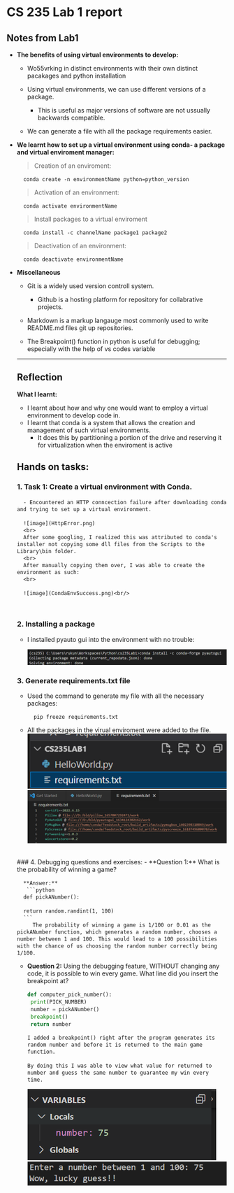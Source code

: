 # CS 235 Lab 1 report

## Notes from Lab1

- **The benefits of using virtual environments to develop:**

    - Wo55vrking in distinct environments with their own distinct pacakages and python installation

    - Using virtual environments, we can use different versions of a package.
     
      - This is useful as major versions of software are not ussually backwards compatible.  

    - We can generate a file with all the package requirements easier. 

- **We learnt how to set up a virtual environment using conda- a package and virtual enviroment manager:**

    > Creation of an enviroment: 
            
        conda create -n environmentName python=python_version

    > Activation of an environment: <code></code>
    
        conda activate environmentName

    > Install packages to a virtual enviroment

        conda install -c channelName package1 package2 
    > Deactivation of an environment:

        conda deactivate environmentName
        

- **Miscellaneous**

    - Git is a widely used version controll system. 

        - Github is a hosting platform for repository for collabrative projects. 
    - Markdown is a markup langauge most commonly used to write README.md files git up repositories.
    - The Breakpoint() function in python is useful for debugging; especially with the help of vs codes variable  
  ---
  ## **Reflection**

  **What I learnt:**
        
    - I learnt about how and why one would want to employ a virtual environment to develop code in. 
    - I learnt that conda is a system that allows the creation and management of such virtual environments. 
      - It does this by partitioning a portion of the drive and reserving it for virtualization when the enviroment is active
    
    ## **Hands on tasks:**
    ### 1. Task 1: Create a virtual environment with Conda.
        
        - Encountered an HTTP conncection failure after downloading conda and trying to set up a virtual environment. 
            
        ![image](HttpError.png)
        <br>
        After some googling, I realized this was attributed to conda's installer not copying some dll files from the Scripts to the Library\bin folder.
        <br>
        After manually copying them over, I was able to create the environment as such:
        <br>
          
        ![image](CondaEnvSuccess.png)<br/>
     </br>

    ### 2. Installing a package
    - I installed pyauto gui into the environment with no trouble:

        ![image](Package.png)  <br>
    ### 3. Generate requirements.txt file   
            
    - Used the command to generate my file with all the necessary packages:
                
            pip freeze requirements.txt
    - All the packages in the virual enviroment were added to the file. 
        ![image](RequirementImage.png)
        ![image](Requirements.png)
    </br>
    ### 4. Debugging questions and exercises: 
     - **Question 1:** What is the probability of winning a game?
            <br>

        **Answer:**
         ```python
        def pickANumber():

        return random.randint(1, 100)
        ``` 
           The probability of winning a game is 1/100 or 0.01 as the pickANumber function, which generates a random number, chooses a number between 1 and 100. This would lead to a 100 possibilities with the chance of us choosing the random number correctly being 1/100. 

    - **Question 2:** Using the debugging feature, WITHOUT changing any code, it is possible to win every game. What line did you insert the breakpoint at? 
       ```python
       def computer_pick_number():
        print(PICK_NUMBER)
        number = pickANumber()
        breakpoint()
        return number
        ``` 
          I added a breakpoint() right after the program generates its random number and before it is returned to the main game function. 
          
          By doing this I was able to view what value for returned to number and guess the same number to guarantee my win every time.
        ![Debuging_image](Q2.png)
        ![Guess_image](Q2guess.png)